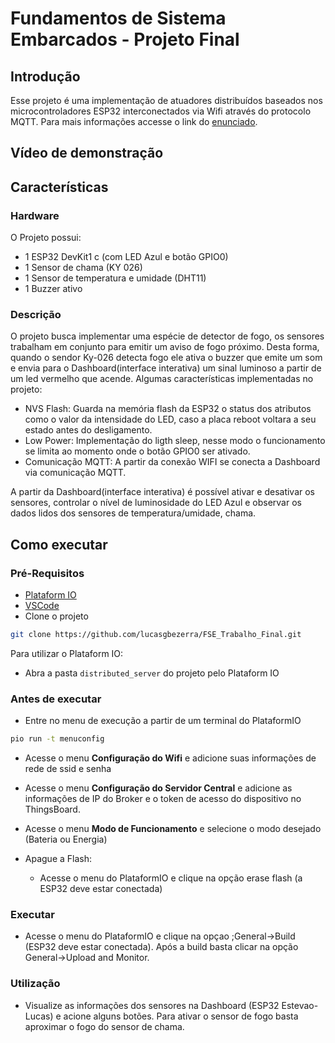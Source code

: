 # Fundamentos de Sistema Embarcados - Projeto Final

## Introdução
Esse projeto é uma implementação de atuadores distribuídos baseados nos microcontroladores ESP32 interconectados via Wifi através do protocolo MQTT.
Para mais informações accesse o link do [enunciado](https://gitlab.com/fse_fga/trabalhos-2022_1/trabalho-3-2022-1).

## Vídeo de demonstração

## Características
### Hardware
O Projeto possui:
- 1 ESP32 DevKit1 c (com LED Azul e botão GPIO0)
- 1 Sensor de chama (KY 026)
- 1 Sensor de temperatura e umidade (DHT11)
- 1 Buzzer ativo

### Descrição
O projeto busca implementar uma espécie de detector de fogo, os sensores trabalham em conjunto para emitir um aviso de fogo próximo. Desta forma, quando o sendor Ky-026 detecta fogo ele ativa o buzzer que emite um som e envia para o Dashboard(interface interativa) um sinal luminoso a partir de um led vermelho que acende.
Algumas características implementadas no projeto:
- NVS Flash: Guarda na memória flash da ESP32 o status dos atributos como o valor da intensidade do LED, caso a placa reboot voltara a seu estado antes do desligamento.
- Low Power: Implementação do ligth sleep, nesse modo o funcionamento se limita ao momento onde o botão GPIO0 ser ativado.
- Comunicação MQTT: A partir da conexão WIFI se conecta a Dashboard via comunicação MQTT.

A partir da Dashboard(interface interativa) é possível ativar e desativar os sensores, controlar o nível de luminosidade do LED Azul e observar os dados lidos dos sensores de temperatura/umidade, chama.

## Como executar
### Pré-Requisitos
- [Plataform IO](https://platformio.org/)
- [VSCode](https://code.visualstudio.com/)
- Clone o projeto
```bash
git clone https://github.com/lucasgbezerra/FSE_Trabalho_Final.git
```
Para utilizar o Plataform IO:
- Abra a pasta `distributed_server` do projeto pelo Plataform IO

### Antes de executar
- Entre no menu de execução a partir de um terminal do PlataformIO

```bash
pio run -t menuconfig
```

- Acesse o menu **Configuração do Wifi** e adicione suas informações de rede de ssid e senha

- Acesse o menu **Configuração do Servidor Central** e adicione as informações de IP do Broker e o token de acesso do dispositivo no ThingsBoard.

- Acesse o menu  **Modo de Funcionamento** e selecione o modo desejado (Bateria ou Energia)

- Apague a Flash:
    - Acesse o menu do PlataformIO e clique na opção erase flash (a ESP32 deve estar conectada)

### Executar
- Acesse o menu do PlataformIO e clique na opçao ;General->Build (ESP32 deve estar conectada). Após a build basta clicar na opção General->Upload and Monitor.

### Utilização

- Visualize as informações dos sensores na Dashboard (ESP32 Estevao-Lucas) e acione alguns botões.
Para ativar o sensor de fogo basta aproximar o fogo do sensor de chama.
